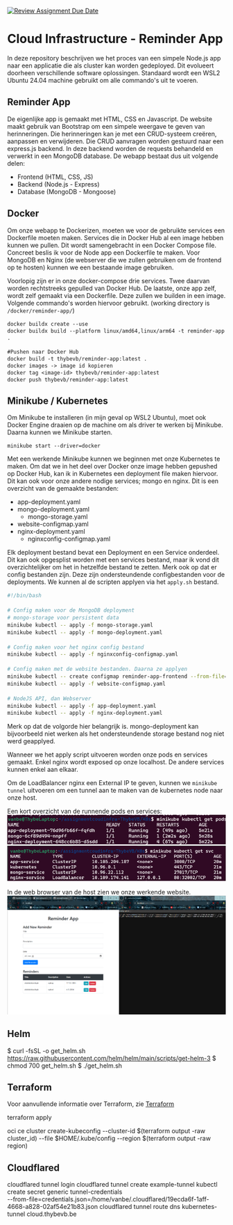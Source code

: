[![Review Assignment Due Date](https://classroom.github.com/assets/deadline-readme-button-22041afd0340ce965d47ae6ef1cefeee28c7c493a6346c4f15d667ab976d596c.svg)](https://classroom.github.com/a/x34QSMR0)

# Cloud Infrastructure - Reminder App

In deze repository beschrijven we het proces van een simpele Node.js app naar een applicatie die als cluster kan worden gedeployed. Dit evolueert doorheen verschillende software oplossingen. Standaard wordt een WSL2 Ubuntu 24.04 machine gebruikt om alle commando's uit te voeren. 

## Reminder App

De eigenlijke app is gemaakt met HTML, CSS en Javascript. De website maakt gebruik van Bootstrap om een simpele weergave te geven van herinneringen. Die herinneringen kan je met een CRUD-systeem creëren, aanpassen en verwijderen. Die CRUD aanvragen worden gestuurd naar een express.js backend. In deze backend worden de requests behandeld en verwerkt in een MongoDB database.
De webapp bestaat dus uit volgende delen:

-   Frontend (HTML, CSS, JS)
-   Backend (Node.js - Express)
-   Database (MongoDB - Mongoose)

## Docker

Om onze webapp te Dockerizen, moeten we voor de gebruikte services een Dockerfile moeten maken. Services die in Docker Hub al een image hebben kunnen we pullen. Dit wordt samengebracht in een Docker Compose file. Concreet beslis ik voor de Node app een Dockerfile te maken. Voor MongoDB en Nginx (de webserver die we zullen gebruiken om de frontend op te hosten) kunnen we een bestaande image gebruiken.

Voorlopig zijn er in onze docker-compose drie services. Twee daarvan worden rechtstreeks gepulled van Docker Hub. De laatste, onze app zelf, wordt zelf gemaakt via een Dockerfile. Deze zullen we builden in een image.
Volgende commando's worden hiervoor gebruikt. (working directory is `/docker/reminder-app/`)

```console
docker buildx create --use
docker buildx build --platform linux/amd64,linux/arm64 -t reminder-app .

#Pushen naar Docker Hub
docker build -t thybevb/reminder-app:latest .
docker images -> image id kopieren
docker tag <image-id> thybevb/reminder-app:latest
docker push thybevb/reminder-app:latest
```

## Minikube / Kubernetes

Om Minikube te installeren (in mijn geval op WSL2 Ubuntu), moet ook Docker Engine draaien op de machine om als driver te werken bij Minikube. Daarna kunnen we Minikube starten.

```console
minikube start --driver=docker
```

Met een werkende Minikube kunnen we beginnen met onze Kubernetes te maken. Om dat we in het deel over Docker onze image hebben gepushed op Docker Hub, kan ik in Kubernetes een deployment file maken hiervoor. Dit kan ook voor onze andere nodige services; mongo en nginx. Dit is een overzicht van de gemaakte bestanden:

- app-deployment.yaml
- mongo-deployment.yaml
  - mongo-storage.yaml
- website-configmap.yaml
- nginx-deployment.yaml
  - nginxconfig-configmap.yaml

Elk deployment bestand bevat een Deployment en een Service onderdeel. Dit kan ook opgesplist worden met een services bestand, maar ik vond dit overzichtelijker om het in hetzelfde bestand te zetten. Merk ook op dat er config bestanden zijn. Deze zijn ondersteundende configbestanden voor de deployments. We kunnen al de scripten applyen via het `apply.sh` bestand.

```bash
#!/bin/bash

# Config maken voor de MongoDB deployment
# mongo-storage voor persistent data
minikube kubectl -- apply -f mongo-storage.yaml
minikube kubectl -- apply -f mongo-deployment.yaml

# Config maken voor het nginx config bestand
minikube kubectl -- apply -f nginxconfig-configmap.yaml

# Config maken met de website bestanden. Daarna ze applyen
minikube kubectl -- create configmap reminder-app-frontend --from-file=../docker/reminder-app/public -o yaml --dry-run=client > website-configmap.yaml
minikube kubectl -- apply -f website-configmap.yaml

# NodeJS API, dan Webserver
minikube kubectl -- apply -f app-deployment.yaml
minikube kubectl -- apply -f nginx-deployment.yaml
```
Merk op dat de volgorde hier belangrijk is. mongo-deployment kan bijvoorbeeld niet werken als het ondersteundende storage bestand nog niet werd geapplyed.

Wanneer we het apply script uitvoeren worden onze pods en services gemaakt. Enkel nginx wordt exposed op onze localhost. De andere services kunnen enkel aan elkaar. 

Om de LoadBalancer nginx een External IP te geven, kunnen we `minikube tunnel` uitvoeren om een tunnel aan te maken van de kubernetes node naar onze host.

Een kort overzicht van de runnende pods en services:
![Pods](./md-images/pods.png)
![Services](./md-images/svc.png)

In de web browser van de host zien we onze werkende website.
![Website in Minikube](./md-images/minikube-site.png)

## Helm

$ curl -fsSL -o get_helm.sh https://raw.githubusercontent.com/helm/helm/main/scripts/get-helm-3
$ chmod 700 get_helm.sh
$ ./get_helm.sh

## Terraform

Voor aanvullende informatie over Terraform, zie [Terraform](./terraform/EXTRA_INFO.md)

terraform apply

oci ce cluster create-kubeconfig --cluster-id $(terraform output -raw cluster_id) --file $HOME/.kube/config --region $(terraform output -raw region)

## Cloudflared

cloudflared tunnel login
cloudflared tunnel create example-tunnel
kubectl create secret generic tunnel-credentials \
--from-file=credentials.json=/home/vanbe/.cloudflared/19ecda6f-1aff-4668-a828-02af54e21b83.json
cloudflared tunnel route dns kubernetes-tunnel cloud.thybevb.be